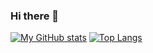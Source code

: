 ### Hi there 👋

[![My GitHub stats](https://github-readme-stats.vercel.app/api?username=singlekeycap&count_private=true&show_icons=true&border_radius=10&include_all_commits=true)](https://github.com/anuraghazra/github-readme-stats)
[![Top Langs](https://github-readme-stats.vercel.app/api/top-langs/?username=singlekeycap&layout=compact&langs_count=6)](https://github.com/singlekeycap)
